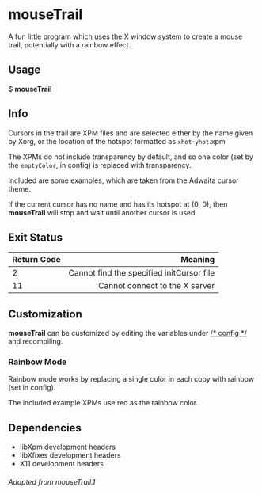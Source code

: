 mouseTrail
==========
A fun little program which uses the X window system
to create a mouse trail, potentially with a rainbow effect.

Usage
-----
$ **mouseTrail**

Info
----
Cursors in the trail are XPM files and are selected
either by the name given by Xorg, or the location of
the hotspot formatted as `xhot`-`yhot`.xpm

The XPMs do not include transparency by default, and
so one color (set by the `emptyColor`, in config) is
replaced with transparency.

Included are some examples, which are taken from the
Adwaita cursor theme.

If the current cursor has no name and has its hotspot at
(0, 0), then **mouseTrail** will stop and wait until another
cursor is used.

Exit Status
-----------
| Return Code |                                                Meaning |
| :---------- | -----------------------------------------------------: |
| 2           |              Cannot find the specified initCursor file |
| 11          |                         Cannot connect to the X server |

Customization
-------------
**mouseTrail** can be customized by editing the variables
under <ins>/* config */</ins> and recompiling.

### Rainbow Mode
Rainbow mode works by replacing a single color in each copy
with rainbow (set in config).

The included example XPMs use red as the rainbow color.

Dependencies
------------
- libXpm development headers
- libXfixes development headers
- X11 development headers

###### Adapted from mouseTrail.1
